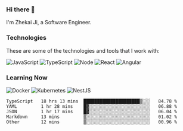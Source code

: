 ### Hi there 👋
I'm Zhekai Ji, a Software Engineer.

### Technologies
These are some of the technologies and tools that I work with:

![JavaScript](https://img.shields.io/badge/JavaScript-323330.svg?logo=javascript&logoColor=F7DF1E) 
![TypeScript](https://img.shields.io/badge/TypeScript-007ACC.svg?logo=typescript&logoColor=white) 
![Node](https://img.shields.io/badge/Node.js-43853D.svg?logo=node.js&logoColor=white)
![React](https://img.shields.io/badge/React-20232a.svg?logo=react&logoColor=61DAFB) 
![Angular](https://img.shields.io/badge/Angular-E23237.svg?logo=angularjs&logoColor=white)

### Learning Now
![Docker](https://img.shields.io/badge/Docker-2496ED?logo=docker&logoColor=white)
![Kubernetes](https://img.shields.io/badge/Kubernetes-326CE5.svg?logo=Kubernetes&logoColor=white)
![NestJS](https://img.shields.io/badge/NestJS-E0234E?logo=nestjs&logoColor=white)

<!--START_SECTION:waka-->

```text
TypeScript   18 hrs 13 mins  █████████████████████▒░░░   84.78 %
YAML         1 hr 28 mins    █▓░░░░░░░░░░░░░░░░░░░░░░░   06.88 %
JSON         1 hr 17 mins    █▓░░░░░░░░░░░░░░░░░░░░░░░   06.04 %
Markdown     13 mins         ▒░░░░░░░░░░░░░░░░░░░░░░░░   01.02 %
Other        12 mins         ▒░░░░░░░░░░░░░░░░░░░░░░░░   00.96 %
```

<!--END_SECTION:waka-->
